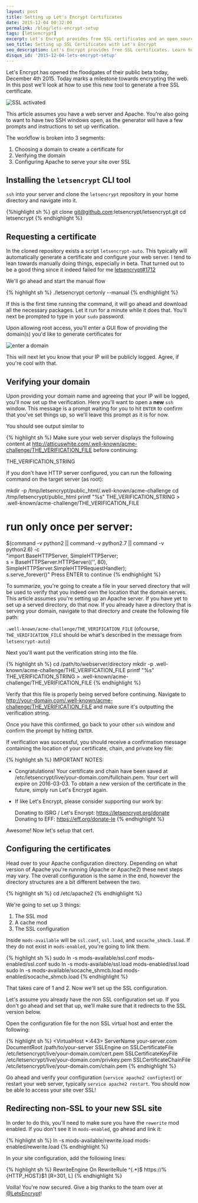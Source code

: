 ```yaml
---
layout: post
title: Setting up Let's Encrypt Certificates
date: 2015-12-04 00:32:00
permalink: /blog/lets-encrypt-setup
tags: [letsencrypt]
excerpt: Let's Encrypt provides free SSL certificates and an open source client for generating and setting up your certificates. A movement to encrypt the web. Here we look at how to use the Let's Encrypt tool.
seo_title: Setting up SSL Certificates with Let's Encrypt
seo_description: Let's Encrypt provides free SSL certificates. Learn how to set up and install a Let's Encrypt SSL Certificate for Apache
disqus_id: '2015-12-04-lets-encrypt-setup'
---
```


Let's Encrypt has opened the floodgates of their public beta today, December 4th 2015. Today marks a milestone towards encrypting the web. In this post we'll look at how to use this new tool to generate a free SSL certificate.

<img src="/dist/images/blog/lets-encrypt-setup/encrypted.png" alt="SSL activated" />

This article assumes you have a web server and Apache. You're also going to want to have two SSH windows open, as the generator will have a few prompts and instructions to set up verification.

The workflow is broken into 3 segments:

1. Choosing a domain to create a certificate for
2. Verifying the domain
3. Configuring Apache to serve your site over SSL

## Installing the `letsencrypt` CLI tool

`ssh` into your server and clone the `letsencrypt` repository in your home directory and navigate into it.

{%highlight sh %}
git clone git@github.com:letsencrypt/letsencrypt.git
cd letsencrypt
{% endhighlight %}

## Requesting a certificate

In the cloned repository exists a script `letsencrypt-auto`. This typically will automatically generate a certificate and configure your web server. I tend to lean towards manually doing things, especially in beta. That turned out to be a good thing since it indeed failed for me <a href="https://github.com/letsencrypt/letsencrypt/issues/1712" title="Error installing Apache2 certificates" target="_blank">letsencrypt#1712</a>

We'll go ahead and start the manual flow

{% highlight sh %}
./letsencrypt certonly --manual
{% endhighlight %}

If this is the first time running the command, it will go ahead and download all the necessary packages. Let it run for a minute while it does that. You'll next be prompted to type in your `sudo` password.

Upon allowing root access, you'll enter a GUI flow of providing the domain(s) you'd like to generate certificates for

<img src="/dist/images/blog/lets-encrypt-setup/domain-entry.png" alt="enter a domain" />

This will next let you know that your IP will be publicly logged. Agree, if you're cool with that.

## Verifying your domain

Upon providing your domain name and agreeing that your IP will be logged, you'll now set up the verification. Here you'll want to open a **new** `ssh` window. This message is a prompt waiting for you to hit `ENTER` to confirm that you've set things up, so we'll leave this prompt as it is for now.


You should see output similar to

{% highlight sh %}
Make sure your web server displays the following content at
http://atticuswhite.com/.well-known/acme-challenge/THE_VERIFICATION_FILE before continuing:

THE_VERIFICATION_STRING

If you don't have HTTP server configured, you can run the following
command on the target server (as root):

mkdir -p /tmp/letsencrypt/public_html/.well-known/acme-challenge
cd /tmp/letsencrypt/public_html
printf "%s" THE_VERIFICATION_STRING > .well-known/acme-challenge/THE_VERIFICATION_FILE
# run only once per server:
$(command -v python2 || command -v python2.7 || command -v python2.6) -c \
"import BaseHTTPServer, SimpleHTTPServer; \
s = BaseHTTPServer.HTTPServer(('', 80), SimpleHTTPServer.SimpleHTTPRequestHandler); \
s.serve_forever()"
Press ENTER to continue
{% endhighlight %}

To summarize, you're going to create a file in your served directory that will be used to verify that you indeed own the location that the domain serves. This article assumes you're setting up an Apache server. If you have yet to set up a served directory, do that now. If you already have a directory that is serving your domain, navigate to that directory and create the following file path:

`.well-known/acme-challenge/THE_VERIFICATION_FILE` (ofcourse, `THE_VERIFICATION_FILE` should be what's described in the message from `letsencrypt-auto`)

Next you'll want put the verification string into the file.

{% highlight sh %}
cd /path/to/webserver/directory
mkdir -p .well-known/acme-challenge/THE_VERIFICATION_FILE
printf "%s" THE_VERIFICATION_STRING > .well-known/acme-challenge/THE_VERIFICATION_FILE
{% endhighlight %}

Verify that this file is properly being served before continuing. Navigate to http://your-domain.com/.well-known/acme-challenge/THE_VERIFICATION_FILE and make sure it's outputting the verification string.

Once you have this confirmed, go back to your other `ssh` window and confirm the prompt by hitting `ENTER`.

If verification was successful, you should receive a confirmation message containing the location of your certificate, chain, and private key file:

{% highlight sh %}
IMPORTANT NOTES:
 - Congratulations! Your certificate and chain have been saved at
   /etc/letsencrypt/live/your-domain.com/fullchain.pem. Your cert
   will expire on 2016-03-03. To obtain a new version of the
   certificate in the future, simply run Let's Encrypt again.
 - If like Let's Encrypt, please consider supporting our work by:

   Donating to ISRG / Let's Encrypt:   https://letsencrypt.org/donate
   Donating to EFF:                    https://eff.org/donate-le
{% endhighlight %}

Awesome! Now let's setup that cert.

## Configuring the certificates

Head over to your Apache configuration directory. Depending on what version of Apache you're running (Apache or Apache2) these next steps may vary. The overall configuration is the same in the end, however the directory structures are a bit different between the two.

{% highlight sh %}
cd /etc/apache2
{% endhighlight %}

We're going to set up 3 things:

1. The SSL mod
2. A cache mod
3. The SSL configuration

Inside `mods-available` will be `ssl.conf`, `ssl.load`, and `socache_shmcb.load`. If they do not exist in `mods-enabled`, you're going to link them.

{% highlight sh %}
sudo ln -s mods-available/ssl.conf mods-enabled/ssl.conf
sudo ln -s mods-available/ssl.load mods-enabled/ssl.load
sudo ln -s mods-available/socache_shmcb.load mods-enabled/socache_shmcb.load
{% endhighlight %}

That takes care of 1 and 2. Now we'll set up the SSL configuration.

Let's assume you already have the non SSL configuration set up. If you don't go ahead and set that up, we'll make sure that it redirects to the SSL version below.

Open the configuration file for the non SSL virtual host and enter the following:

{% highlight sh %}
<VirtualHost *:443>
  ServerName your-server.com
  DocumentRoot /path/to/your-server
  SSLEngine on
  SSLCertificateFile /etc/letsencrypt/live/your-domain.com/cert.pem
  SSLCertificateKeyFile /etc/letsencrypt/live/your-domain.com/privkey.pem
  SSLCertificateChainFile /etc/letsencrypt/live/your-domain.com/chain.pem
</VirtualHost>
{% endhighlight %}

Go ahead and verify your configuration (`service apache2 configtest`) or restart your web server, typically `service apache2 restart`. You should now be able to access your site over SSL!

## Redirecting non-SSL to your new SSL site

In order to do this, you'll need to make sure you have the `rewerite` mod enabled. If you don't see it in `mods-enabled`, go ahead and link it:

{% highlight sh %}
ln -s mods-available/rewrite.load mods-enabled/rewerite.load
{% endhighlight %}

In your site configuration, add the following lines:

{% highlight sh %}
RewriteEngine On
RewriteRule ^(.*)$ https://%{HTTP_HOST}$1 [R=301, L]
{% endhighlight %}

Voilla! You're now secured. Give a big thanks to the team over at <a href="https://twitter.com/letsencrypt" title="Let's Encrypt" target="_blank">@LetsEncrypt</a>!

